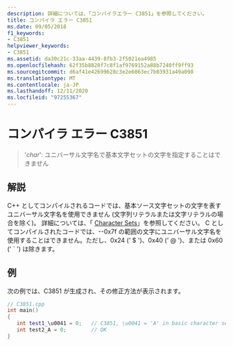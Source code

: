 ```yaml
---
description: 詳細については、「コンパイラエラー C3851」を参照してください。
title: コンパイラ エラー C3851
ms.date: 09/05/2018
f1_keywords:
- C3851
helpviewer_keywords:
- C3851
ms.assetid: da30c21c-33aa-4439-8fb3-2f5021ea4985
ms.openlocfilehash: 62f35b8828f7c8f1af9769152a88b7240ff9ff93
ms.sourcegitcommit: d6af41e42699628c3e2e6063ec7b03931a49a098
ms.translationtype: MT
ms.contentlocale: ja-JP
ms.lasthandoff: 12/11/2020
ms.locfileid: "97255367"
---
```

# <a name="compiler-error-c3851"></a>コンパイラ エラー C3851

> '*char*': ユニバーサル文字名で基本文字セットの文字を指定することはできません

## <a name="remarks"></a>解説

C++ としてコンパイルされるコードでは、基本ソース文字セットの文字を表すユニバーサル文字名を使用できません (文字列リテラルまたは文字リテラルの場合を除く)。 詳細については、「 [Character Sets](../../cpp/character-sets.md)」を参照してください。 C としてコンパイルされたコードでは、--0x7f の範囲の文字にユニバーサル文字名を使用することはできません。ただし、0x24 (' $ ')、0x40 (' \@ ')、または 0x60 (' \` ') は除きます。

## <a name="example"></a>例

次の例では、C3851 が生成され、その修正方法が表示されます。

```cpp
// C3851.cpp
int main()
{
   int test1_\u0041 = 0;   // C3851, \u0041 = 'A' in basic character set
   int test2_A = 0;        // OK
}
```
